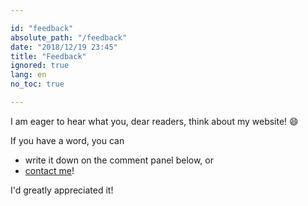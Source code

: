 ```yaml
---

id: "feedback"
absolute_path: "/feedback"
date: "2018/12/19 23:45"
title: "Feedback"
ignored: true
lang: en
no_toc: true

---
```


<div>

I am eager to hear what you, dear readers, think about my website! :smile:

If you have a word, you can

- write it down on the comment panel below, or
- [contact me](#contacts)!

I'd greatly appreciated it!

</div>
